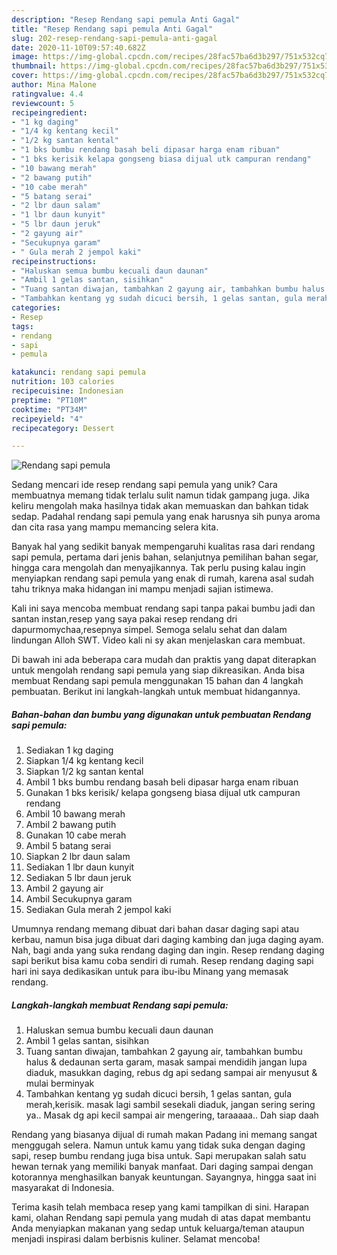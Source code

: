 ```yaml
---
description: "Resep Rendang sapi pemula Anti Gagal"
title: "Resep Rendang sapi pemula Anti Gagal"
slug: 202-resep-rendang-sapi-pemula-anti-gagal
date: 2020-11-10T09:57:40.682Z
image: https://img-global.cpcdn.com/recipes/28fac57ba6d3b297/751x532cq70/rendang-sapi-pemula-foto-resep-utama.jpg
thumbnail: https://img-global.cpcdn.com/recipes/28fac57ba6d3b297/751x532cq70/rendang-sapi-pemula-foto-resep-utama.jpg
cover: https://img-global.cpcdn.com/recipes/28fac57ba6d3b297/751x532cq70/rendang-sapi-pemula-foto-resep-utama.jpg
author: Mina Malone
ratingvalue: 4.4
reviewcount: 5
recipeingredient:
- "1 kg daging"
- "1/4 kg kentang kecil"
- "1/2 kg santan kental"
- "1 bks bumbu rendang basah beli dipasar harga enam ribuan"
- "1 bks kerisik kelapa gongseng biasa dijual utk campuran rendang"
- "10 bawang merah"
- "2 bawang putih"
- "10 cabe merah"
- "5 batang serai"
- "2 lbr daun salam"
- "1 lbr daun kunyit"
- "5 lbr daun jeruk"
- "2 gayung air"
- "Secukupnya garam"
- " Gula merah 2 jempol kaki"
recipeinstructions:
- "Haluskan semua bumbu kecuali daun daunan"
- "Ambil 1 gelas santan, sisihkan"
- "Tuang santan diwajan, tambahkan 2 gayung air, tambahkan bumbu halus &amp; dedaunan serta garam, masak sampai mendidih jangan lupa diaduk, masukkan daging, rebus dg api sedang sampai air menyusut &amp; mulai berminyak"
- "Tambahkan kentang yg sudah dicuci bersih, 1 gelas santan, gula merah,kerisik. masak lagi sambil sesekali diaduk, jangan sering sering ya.. Masak dg api kecil sampai air mengering, taraaaaa.. Dah siap daah"
categories:
- Resep
tags:
- rendang
- sapi
- pemula

katakunci: rendang sapi pemula 
nutrition: 103 calories
recipecuisine: Indonesian
preptime: "PT10M"
cooktime: "PT34M"
recipeyield: "4"
recipecategory: Dessert

---
```



![Rendang sapi pemula](https://img-global.cpcdn.com/recipes/28fac57ba6d3b297/751x532cq70/rendang-sapi-pemula-foto-resep-utama.jpg)

Sedang mencari ide resep rendang sapi pemula yang unik? Cara membuatnya memang tidak terlalu sulit namun tidak gampang juga. Jika keliru mengolah maka hasilnya tidak akan memuaskan dan bahkan tidak sedap. Padahal rendang sapi pemula yang enak harusnya sih punya aroma dan cita rasa yang mampu memancing selera kita.

Banyak hal yang sedikit banyak mempengaruhi kualitas rasa dari rendang sapi pemula, pertama dari jenis bahan, selanjutnya pemilihan bahan segar, hingga cara mengolah dan menyajikannya. Tak perlu pusing kalau ingin menyiapkan rendang sapi pemula yang enak di rumah, karena asal sudah tahu triknya maka hidangan ini mampu menjadi sajian istimewa.

Kali ini saya mencoba membuat rendang sapi tanpa pakai bumbu jadi dan santan instan,resep yang saya pakai resep rendang dri dapurmomychaa,resepnya simpel. Semoga selalu sehat dan dalam lindungan Alloh SWT. Video kali ni sy akan menjelaskan cara membuat.


Di bawah ini ada beberapa cara mudah dan praktis yang dapat diterapkan untuk mengolah rendang sapi pemula yang siap dikreasikan. Anda bisa membuat Rendang sapi pemula menggunakan 15 bahan dan 4 langkah pembuatan. Berikut ini langkah-langkah untuk membuat hidangannya.

<!--inarticleads1-->

##### Bahan-bahan dan bumbu yang digunakan untuk pembuatan Rendang sapi pemula:

1. Sediakan 1 kg daging
1. Siapkan 1/4 kg kentang kecil
1. Siapkan 1/2 kg santan kental
1. Ambil 1 bks bumbu rendang basah beli dipasar harga enam ribuan
1. Gunakan 1 bks kerisik/ kelapa gongseng biasa dijual utk campuran rendang
1. Ambil 10 bawang merah
1. Ambil 2 bawang putih
1. Gunakan 10 cabe merah
1. Ambil 5 batang serai
1. Siapkan 2 lbr daun salam
1. Sediakan 1 lbr daun kunyit
1. Sediakan 5 lbr daun jeruk
1. Ambil 2 gayung air
1. Ambil Secukupnya garam
1. Sediakan  Gula merah 2 jempol kaki


Umumnya rendang memang dibuat dari bahan dasar daging sapi atau kerbau, namun bisa juga dibuat dari daging kambing dan juga daging ayam. Nah, bagi anda yang suka rendang daging dan ingin. Resep rendang daging sapi berikut bisa kamu coba sendiri di rumah. Resep rendang daging sapi hari ini saya dedikasikan untuk para ibu-ibu Minang yang memasak rendang. 

<!--inarticleads2-->

##### Langkah-langkah membuat Rendang sapi pemula:

1. Haluskan semua bumbu kecuali daun daunan
1. Ambil 1 gelas santan, sisihkan
1. Tuang santan diwajan, tambahkan 2 gayung air, tambahkan bumbu halus &amp; dedaunan serta garam, masak sampai mendidih jangan lupa diaduk, masukkan daging, rebus dg api sedang sampai air menyusut &amp; mulai berminyak
1. Tambahkan kentang yg sudah dicuci bersih, 1 gelas santan, gula merah,kerisik. masak lagi sambil sesekali diaduk, jangan sering sering ya.. Masak dg api kecil sampai air mengering, taraaaaa.. Dah siap daah


Rendang yang biasanya dijual di rumah makan Padang ini memang sangat menggugah selera. Namun untuk kamu yang tidak suka dengan daging sapi, resep bumbu rendang juga bisa untuk. Sapi merupakan salah satu hewan ternak yang memiliki banyak manfaat. Dari daging sampai dengan kotorannya menghasilkan banyak keuntungan. Sayangnya, hingga saat ini masyarakat di Indonesia. 

Terima kasih telah membaca resep yang kami tampilkan di sini. Harapan kami, olahan Rendang sapi pemula yang mudah di atas dapat membantu Anda menyiapkan makanan yang sedap untuk keluarga/teman ataupun menjadi inspirasi dalam berbisnis kuliner. Selamat mencoba!
